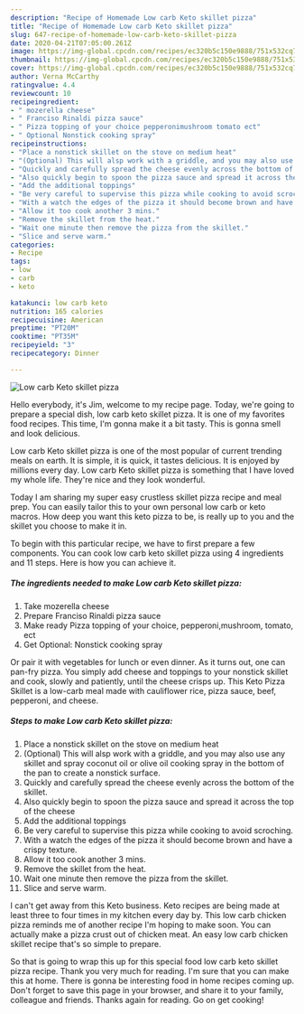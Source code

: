 ```yaml
---
description: "Recipe of Homemade Low carb Keto skillet pizza"
title: "Recipe of Homemade Low carb Keto skillet pizza"
slug: 647-recipe-of-homemade-low-carb-keto-skillet-pizza
date: 2020-04-21T07:05:00.261Z
image: https://img-global.cpcdn.com/recipes/ec320b5c150e9888/751x532cq70/low-carb-keto-skillet-pizza-recipe-main-photo.jpg
thumbnail: https://img-global.cpcdn.com/recipes/ec320b5c150e9888/751x532cq70/low-carb-keto-skillet-pizza-recipe-main-photo.jpg
cover: https://img-global.cpcdn.com/recipes/ec320b5c150e9888/751x532cq70/low-carb-keto-skillet-pizza-recipe-main-photo.jpg
author: Verna McCarthy
ratingvalue: 4.4
reviewcount: 10
recipeingredient:
- " mozerella cheese"
- " Franciso Rinaldi pizza sauce"
- " Pizza topping of your choice pepperonimushroom tomato ect"
- " Optional Nonstick cooking spray"
recipeinstructions:
- "Place a nonstick skillet on the stove on medium heat"
- "(Optional) This will alsp work with a griddle, and you may also use any skillet and spray coconut oil or olive oil cooking spray in the bottom of the pan to create a nonstick surface."
- "Quickly and carefully spread the cheese evenly across the bottom of the skillet."
- "Also quickly begin to spoon the pizza sauce and spread it across the top of the cheese"
- "Add the additional toppings"
- "Be very careful to supervise this pizza while cooking to avoid scroching."
- "With a watch the edges of the pizza it should become brown and have a crispy texture."
- "Allow it too cook another 3 mins."
- "Remove the skillet from the heat."
- "Wait one minute then remove the pizza from the skillet."
- "Slice and serve warm."
categories:
- Recipe
tags:
- low
- carb
- keto

katakunci: low carb keto 
nutrition: 165 calories
recipecuisine: American
preptime: "PT20M"
cooktime: "PT35M"
recipeyield: "3"
recipecategory: Dinner

---
```



![Low carb Keto skillet pizza](https://img-global.cpcdn.com/recipes/ec320b5c150e9888/751x532cq70/low-carb-keto-skillet-pizza-recipe-main-photo.jpg)

Hello everybody, it's Jim, welcome to my recipe page. Today, we're going to prepare a special dish, low carb keto skillet pizza. It is one of my favorites food recipes. This time, I'm gonna make it a bit tasty. This is gonna smell and look delicious.

Low carb Keto skillet pizza is one of the most popular of current trending meals on earth. It is simple, it is quick, it tastes delicious. It is enjoyed by millions every day. Low carb Keto skillet pizza is something that I have loved my whole life. They're nice and they look wonderful.

Today I am sharing my super easy crustless skillet pizza recipe and meal prep. You can easily tailor this to your own personal low carb or keto macros. How deep you want this keto pizza to be, is really up to you and the skillet you choose to make it in.


To begin with this particular recipe, we have to first prepare a few components. You can cook low carb keto skillet pizza using 4 ingredients and 11 steps. Here is how you can achieve it.

<!--inarticleads1-->

##### The ingredients needed to make Low carb Keto skillet pizza:

1. Take  mozerella cheese
1. Prepare  Franciso Rinaldi pizza sauce
1. Make ready  Pizza topping of your choice, pepperoni,mushroom, tomato, ect
1. Get  Optional: Nonstick cooking spray


Or pair it with vegetables for lunch or even dinner. As it turns out, one can pan-fry pizza. You simply add cheese and toppings to your nonstick skillet and cook, slowly and patiently, until the cheese crisps up. This Keto Pizza Skillet is a low-carb meal made with cauliflower rice, pizza sauce, beef, pepperoni, and cheese. 

<!--inarticleads2-->

##### Steps to make Low carb Keto skillet pizza:

1. Place a nonstick skillet on the stove on medium heat
1. (Optional) This will alsp work with a griddle, and you may also use any skillet and spray coconut oil or olive oil cooking spray in the bottom of the pan to create a nonstick surface.
1. Quickly and carefully spread the cheese evenly across the bottom of the skillet.
1. Also quickly begin to spoon the pizza sauce and spread it across the top of the cheese
1. Add the additional toppings
1. Be very careful to supervise this pizza while cooking to avoid scroching.
1. With a watch the edges of the pizza it should become brown and have a crispy texture.
1. Allow it too cook another 3 mins.
1. Remove the skillet from the heat.
1. Wait one minute then remove the pizza from the skillet.
1. Slice and serve warm.


I can&#39;t get away from this Keto business. Keto recipes are being made at least three to four times in my kitchen every day by. This low carb chicken pizza reminds me of another recipe I&#39;m hoping to make soon. You can actually make a pizza crust out of chicken meat. An easy low carb chicken skillet recipe that&#39;s so simple to prepare. 

So that is going to wrap this up for this special food low carb keto skillet pizza recipe. Thank you very much for reading. I'm sure that you can make this at home. There is gonna be interesting food in home recipes coming up. Don't forget to save this page in your browser, and share it to your family, colleague and friends. Thanks again for reading. Go on get cooking!
